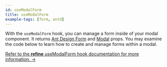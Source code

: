 ```yaml
---
id: useModalForm
title: useModalForm
example-tags: [form, antd]
---
```


With the `useModalForm` hook, you can manage a form inside of your modal component. It returns [Ant Design Form](https://ant.design/components/form/) and [Modal](https://ant.design/components/modal/) props. You may examine the code below to learn how to create and manage forms within a modal.

[Refer to the **refine** useModalForm hook documentation for more information. →](/docs/3.xx.xx/api-reference/antd/hooks/form/useModalForm/)

<CodeSandboxExample path="form-antd-use-modal-form" />
